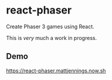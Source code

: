 # react-phaser

Create Phaser 3 games using React.

This is _very_ much a work in progress.

## Demo

https://react-phaser.mattjennings.now.sh
